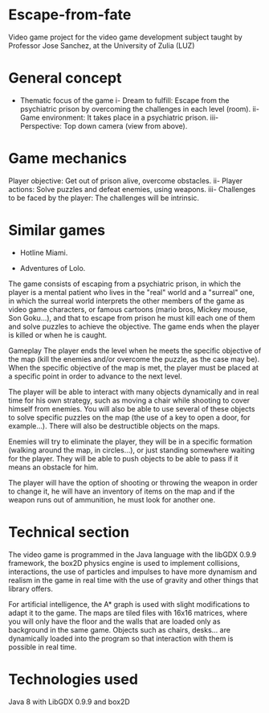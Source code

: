 # Escape-from-fate

Video game project for the video game development subject taught by Professor Jose Sanchez, at the University of Zulia (LUZ)

# General concept

- Thematic focus of the game i- Dream to fulfill: Escape from the psychiatric prison by overcoming the challenges in each level (room). ii- Game environment: It takes place in a psychiatric prison. iii- Perspective: Top down camera (view from above).

# Game mechanics 

Player objective: Get out of prison alive, overcome obstacles. ii- Player actions: Solve puzzles and defeat enemies, using weapons. iii- Challenges to be faced by the player: The challenges will be intrinsic. 

# Similar games

- Hotline Miami.

- Adventures of Lolo.

The game consists of escaping from a psychiatric prison, in which the player is a mental patient who lives in the "real" world and a "surreal" one, in which the surreal world interprets the other members of the game as video game characters, or famous cartoons (mario bros, Mickey mouse, Son Goku...), and that to escape from prison he must kill each one of them and solve puzzles to achieve the objective. The game ends when the player is killed or when he is caught.

Gameplay The player ends the level when he meets the specific objective of the map (kill the enemies and/or overcome the puzzle, as the case may be). When the specific objective of the map is met, the player must be placed at a specific point in order to advance to the next level.

The player will be able to interact with many objects dynamically and in real time for his own strategy, such as moving a chair while shooting to cover himself from enemies. You will also be able to use several of these objects to solve specific puzzles on the map (the use of a key to open a door, for example…). There will also be destructible objects on the maps.

Enemies will try to eliminate the player, they will be in a specific formation (walking around the map, in circles…), or just standing somewhere waiting for the player. They will be able to push objects to be able to pass if it means an obstacle for him.

The player will have the option of shooting or throwing the weapon in order to change it, he will have an inventory of items on the map and if the weapon runs out of ammunition, he must look for another one.

# Technical section

The video game is programmed in the Java language with the libGDX 0.9.9 framework, the box2D physics engine is used to implement collisions, interactions, the use of particles and impulses to have more dynamism and realism in the game in real time with the use of gravity and other things that library offers.

For artificial intelligence, the A* graph is used with slight modifications to adapt it to the game. The maps are tiled files with 16x16 matrices, where you will only have the floor and the walls that are loaded only as background in the same game. Objects such as chairs, desks... are dynamically loaded into the program so that interaction with them is possible in real time.

# Technologies used

Java 8 with LibGDX 0.9.9 and box2D
